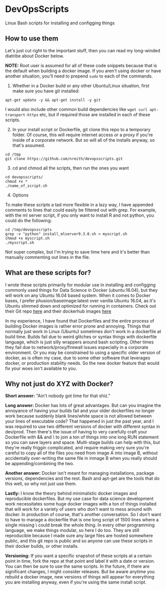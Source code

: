 # DevOpsScripts
Linux Bash scripts for installing and configging things

## How to use them

Let's just cut right to the important stuff, then you can read my long-winded diatribe about Docker below.

**NOTE:** Root user is assumed for all of these code snippets because that is the default when building a docker image. If you aren't using docker or have another situation, you'll need to prepend ```sudo``` to each of the commands.

1. Whether in a Docker build or any other Ubuntu/Linux situation, first make sure you have git installed:

```apt-get update -y && apt-get install -y git```

I would also include other common build dependencies like ```wget curl apt-transport-https``` etc, but if required those are installed in each of these scripts.

2. In your install script or Dockerfile, git clone this repo to a temporary folder. Of course, this will require internet access or a proxy if you're inside of a corporate network. But so will all of the installs anyway, so that's assumed.

```
cd /tmp
git clone https://github.com/nreith/devopsscripts.git
```

3. cd and chmod all the scripts, then run the ones you want

```
cd devopsscripts/
chmod +x *
./name_of_script.sh
```

4. Options

To make these scripts a tad more flexible in a lazy way, I have appended comments to lines that could easily be filtered out with grep. For example, with the ml server script, if you only want to install R and not python, you could do the following:

```
cd /tmp/devopsscripts
grep -v "python" install_mlserver9.3.0.sh > myscript.sh
chmod +x myscript.sh
./myscript.sh
```
Not super complex, but I'm trying to save time here and it's better than manually commenting out lines in the file.

## What are these scripts for?

I wrote these scripts primarily for modular use in installing and configging commonly used things for Data Science in Docker (ubuntu:16.04), but they will work on any Ubuntu 16.04 based system. When it comes to Docker bases, I prefer phusion/baseimage:latest over vanilla Ubuntu 16.04, as it's Ubuntu slimmed down and optimized for running in containers. Check out their Git repo [here](https://github.com/phusion/baseimage-docker) and their dockerhub images [here](https://hub.docker.com/r/phusion/baseimage/)

In my experience, I have found that Dockerfiles and the entire process of building Docker images is rather error prone and annoying. Things that normally just work in Linux (Ubuntu) sometimes don't work in a dockerfile at build time. Builds fail due to weird glitches or syntax things with dockerfile language, which is just silly wrappers around bash scripting. Other times they fail due to network/proxy/firewall issues especially in a corporate environment. Or you may be constrained to using a specific older version of docker, as is often my case, due to some other software that leverages docker, or production stability needs. So the new docker feature that would fix your woes isn't available to you.

## Why not just do XYZ with Docker?

**Short answer:** "Ain't nobody got time for that shiz."

**Long answer:** Docker has lots of great advantages. But can you imagine the annoyance of having your builds fail and your older dockerfiles no longer work because suddenly blank lines/white space is not allowed between your lines of executable code? That happened in just the past year, and I was required to use two different versions of docker with different syntax in dev/prod. Then there's the issue of having to very carefully craft your Dockerfile with && and \ to join a ton of things into one long RUN statement so you can save layers and space. Multi-stage builds can help with this, but they're really friggin complicated, and require making very sure you're careful to copy all of the files you need from image A into image B, without accidentally over-writing the same file in inmage B when you really should be appending/combining the two.

**Another answer:** Docker isn't meant for managing installations, package versions, dependencies and the rest. Bash and apt-get are the tools that do this well, so why not just use them.

**Lastly:** I know the theory behind minimalistic docker images and reproducible dockerfiles. But my use case for data science development work necessitates some huge docker images with a ton of things installed that will work for a variety of users who don't want to mess around with docker. In production of course, that's another conversation. So I don't want to have to manage a dockerfile that is one long script of 1500 lines where a single missing \ could break the whole thing. In every other programming language, we make things modular, so here I do too. They are still reproducible because I made sure any large files are hosted somewhere public, and this git repo is public and so anyone can use these scripts in their docker builds, or other installs.

**Versioning:** If you want a specific snapshot of these scripts at a certain point in time, fork the repo at that point and label it with a date or version. You can then be sure to use the same scripts. In the future, if there are significant changes, I might consider releases. But be aware anytime you rebuild a docker image, new versions of things will appear for everything you are installing anyway, even if you're using the same install script.
